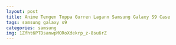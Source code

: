 ```yaml
---
layout: post
title: Anime Tengen Toppa Gurren Lagann Samsung Galaxy S9 Case
tags: samsung galaxy s9
categories: samsung
img: 1Zfht6PTDsanwpMORoXdekrp_z-8su6rZ
---
```

